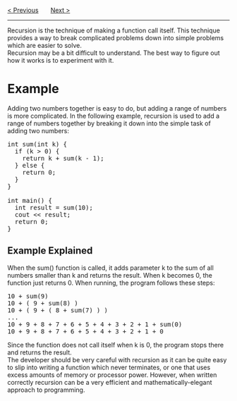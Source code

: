 <a href="/Functions/Overloading.md">&lt; Previous</a>
&nbsp;&nbsp;&nbsp;&nbsp;&nbsp;
<a href="/Classes/OOP.md">Next &gt;</a>
<hr>
Recursion is the technique of making a function call itself. This technique provides a way to break complicated problems down into simple problems which are easier to solve.
<br>
Recursion may be a bit difficult to understand. The best way to figure out how it works is to experiment with it.
<h1>Example</h1>
Adding two numbers together is easy to do, but adding a range of numbers is more complicated. In the following example, recursion is used to add a range of numbers together by breaking it down into the simple task of adding two numbers:
<pre>
int sum(int k) {
  if (k &gt; 0) {
    return k + sum(k - 1);
  } else {
    return 0;
  }
}<br>
int main() {
  int result = sum(10);
  cout &lt;&lt; result;
  return 0;
}
</pre>
<h2>Example Explained</h2>
When the sum() function is called, it adds parameter k to the sum of all numbers smaller than k and returns the result. When k becomes 0, the function just returns 0. When running, the program follows these steps:
<pre>
10 + sum(9)
10 + ( 9 + sum(8) )
10 + ( 9 + ( 8 + sum(7) ) )
...
10 + 9 + 8 + 7 + 6 + 5 + 4 + 3 + 2 + 1 + sum(0)
10 + 9 + 8 + 7 + 6 + 5 + 4 + 3 + 2 + 1 + 0
</pre>
Since the function does not call itself when k is 0, the program stops there and returns the result.
<br>
The developer should be very careful with recursion as it can be quite easy to slip into writing a function which never terminates, or one that uses excess amounts of memory or processor power. However, when written correctly recursion can be a very efficient and mathematically-elegant approach to programming.
